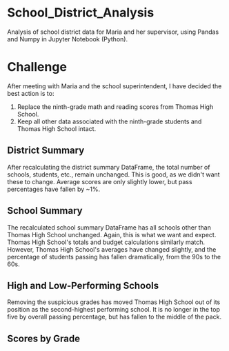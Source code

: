 # School_District_Analysis

Analysis of school district data for Maria and her supervisor, using Pandas and Numpy in Jupyter Notebook (Python).

# Challenge

After meeting with Maria and the school superintendent, I have decided the best action is to:
  1. Replace the ninth-grade math and reading scores from Thomas High School.
  2. Keep all other data associated with the ninth-grade students and Thomas High School intact.
  
## District Summary

After recalculating the district summary DataFrame, the total number of schools, students, etc., remain unchanged. This is good, as we didn't want these to change. Average scores are only slightly lower, but pass percentages have fallen by ~1%.

## School Summary

The recalculated school summary DataFrame has all schools other than Thomas High School unchanged. Again, this is what we want and expect. Thomas High School's totals and budget calculations similarly match. However, Thomas High School's averages have changed slightly, and the percentage of students passing has fallen dramatically, from the 90s to the 60s.

## High and Low-Performing Schools

Removing the suspicious grades has moved Thomas High School out of its position as the second-highest performing school. It is no longer in the top five by overall passing percentage, but has fallen to the middle of the pack.

## Scores by Grade


